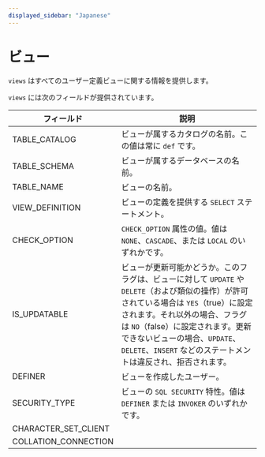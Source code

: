 ```yaml
---
displayed_sidebar: "Japanese"
---
```


# ビュー

`views` はすべてのユーザー定義ビューに関する情報を提供します。

`views` には次のフィールドが提供されています。

| **フィールド**        | **説明**                                                     |
| -------------------- | ------------------------------------------------------------ |
| TABLE_CATALOG        | ビューが属するカタログの名前。この値は常に `def` です。       |
| TABLE_SCHEMA         | ビューが属するデータベースの名前。                             |
| TABLE_NAME           | ビューの名前。                                                |
| VIEW_DEFINITION      | ビューの定義を提供する `SELECT` ステートメント。               |
| CHECK_OPTION         | `CHECK_OPTION` 属性の値。値は `NONE`、`CASCADE`、または `LOCAL` のいずれかです。 |
| IS_UPDATABLE         | ビューが更新可能かどうか。このフラグは、ビューに対して `UPDATE` や `DELETE`（および類似の操作）が許可されている場合は `YES`（true）に設定されます。それ以外の場合、フラグは `NO`（false）に設定されます。更新できないビューの場合、`UPDATE`、`DELETE`、`INSERT` などのステートメントは違反され、拒否されます。 |
| DEFINER              | ビューを作成したユーザー。                                      |
| SECURITY_TYPE        | ビューの `SQL SECURITY` 特性。値は `DEFINER` または `INVOKER` のいずれかです。 |
| CHARACTER_SET_CLIENT |                                                              |
| COLLATION_CONNECTION |                                                              |
